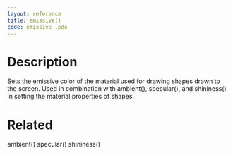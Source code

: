 ```yaml
---
layout: reference
title: emissive()
code: emissive_.pde
---
```


# Description

Sets the emissive color of the material used for drawing shapes drawn to the screen. Used in combination with ambient(), specular(), and shininess() in setting the material properties of shapes.

# Related

ambient()
specular()
shininess()
